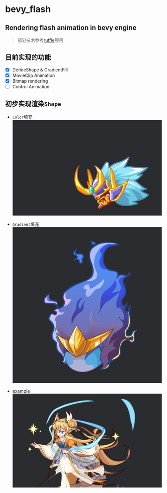 # bevy_flash

## Rendering flash animation in bevy engine

> 部分技术参考[ruffle](https://github.com/ruffle-rs/ruffle/)项目

## 目前实现的功能

- [x] DefineShape & GradientFill
- [x] MovieClip Animation
- [x] Bitmap rendering
- [ ] Control Animation

<!-- 插入图片 -->
## 初步实现渲染`Shape`

- `Color`填充
![展示](./assets/docs/shape.png)

- `Gradient`填充
![展示](./assets/docs/shape_gradient.png)

- example
![展示](./assets/docs/image.png)

